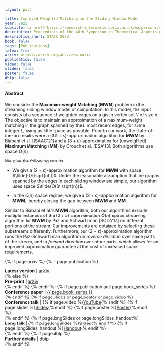 ```yaml
---
layout: post

title: Improved Weighted Matching in the Sliding Window Model
year: 2023
subtitle: <a href="https://research-information.bris.ac.uk/en/persons/cezar-alexandru" target="_blank">Cezar-Mihail Alexandru</a>, <a href="https://iuuk.mff.cuni.cz/~koblich/" target="_blank">Pavel Dvořák</a>, <a href="http://www.christiankonrad.de/" target="_blank">Christian Konrad</a>, <strong>Kheeran K. Naidu</strong>
description: Proceedings of the 40th Symposium on Theoretical Aspects of Computer Science
description_short: STACS 2023
book: false
tags: [Publications]
latex: True
arxiv: https://arxiv.org/abs/2204.04717
publication: false
video: false
slides: false
poster: false
dblp: false
---
```


#### Abstract

We consider the **Maximum-weight Matching** (**MWM**) problem in the streaming sliding window model of computation. 
In this model, the input consists of a sequence of weighted edges on a given vertex set $V$ of size $n$.  
The objective is to maintain an approximation of a maximum-weight matching in the graph spanned by the $L$ most recent edges, for some integer $L$, using as little space as possible. 
Prior to our work, the state-of-the-art results were a $(3.5+\varepsilon)$-approximation algorithm for **MWM** by Biabani et al. [ISAAC'21] and a $(3+\varepsilon)$-approximation for (unweighted) **Maximum Matching** (**MM**) by Crouch et al. [ESA'13]. Both algorithms use space $\tilde{O}(n)$. 

We give the following results:

* We give a $(2+\varepsilon)$-approximation algorithm for **MWM** with space $\tilde{O}(\sqrt{nL})$. Under the reasonable assumption that the graphs spanned by the edges in each sliding window are simple, our algorithm uses space $\tilde{O}(n \sqrt{n})$. 
 
* In the $\tilde{O}(n)$ space regime, we give a $(3+\varepsilon)$-approximation algorithm for **MWM**, thereby closing the gap between **MWM** and **MM**. 


Similar to Biabani et al.'s **MWM** algorithm, both our algorithms execute multiple instances of the $(2+\varepsilon)$-approximation $\tilde{O}(n)$-space streaming algorithm for **MWM** by Paz and Schwartzman [SODA'17] on different portions of the stream. Our improvements are obtained by selecting these substreams differently. Furthermore, our $(2+\varepsilon)$-approximation algorithm runs the Paz-Schwartzman algorithm in *reverse direction* over some parts of the stream, and in *forward direction* over other parts, which allows for an improved approximation guarantee at the cost of increased space requirements.

{% if page.arxiv %}
{% if page.publication %}
<div class="page-tag" style="padding-right: 30px;">
    <span id="Attachments"><strong>Latest version</strong> | </span>
    <a href="{{ page.arxiv }}" target="_blank" class="tag">arXiv</a>
</div>
{% else %}
<div class="page-tag" style="padding-right: 30px;">
    <span id="Attachments"><strong>Pre-print</strong> | </span>
    <a href="{{ page.arxiv }}" target="_blank" class="tag">arXiv</a>
</div>
{% endif %}
{% endif %}
{% if page.publication and page.book_series %}
<div class="page-tag" style="padding-right: 30px;">
    <span id="Attachments"><strong>Conference paper</strong> | </span>
    <a href="{{ page.publication }}" target="_blank" class="tag">{{ page.book_series }}</a>
</div>
{% endif %}
{% if page.slides or page.poster or page.video %}
<div class="page-tag" style="padding-right: 30px;">
    <span id="Attachments"><strong>Conference talk</strong> | </span>
    {% if page.video %}<a href="{{ page.video }}" target="_blank" class="tag">YouTube</a>{% endif %}
    {% if page.slides %}<a href="{{site.baseurl}}{{ page.slides }}" class="tag">Slides</a>{% endif %}
    {% if page.poster %}<a href="{{site.baseurl}}{{ page.poster }}" class="tag">Poster</a>{% endif %}
</div>
{% endif %}
{% if page.longSlides or page.longSlides_handout%}
<div class="page-tag" style="padding-right: 30px;">
    <span id="Attachments"><strong>Long talk</strong> | </span>
    {% if page.longSlides %}<a href="{{site.baseurl}}{{ page.longSlides }}" class="tag">Slides</a>{% endif %}
    {% if page.longSlides_handout %}<a href="{{site.baseurl}}{{ page.longSlides_handout }}" class="tag">Handout</a>{% endif %}
</div>
{% endif %}
{% if page.dblp %}
<div class="page-tag" style="padding-right: 30px;">
    <span id="Attachments"><strong>Further details</strong> | </span>
    <a href="{{ page.dblp }}" target="_blank" class="tag">dblp</a>
</div>
{% endif %}
